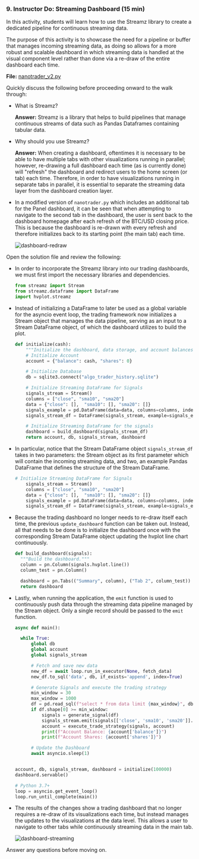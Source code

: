 ### 9. Instructor Do: Streaming Dashboard (15 min)

In this activity, students will learn how to use the Streamz library to create a dedicated pipeline for continuous streaming data.

The purpose of this activity is to showcase the need for a pipeline or buffer that manages incoming streaming data, as doing so allows for a more robust and scalable dashboard in which streaming data is handled at the visual component level rather than done via a re-draw of the entire dashboard each time.

**File:** [nanotrader_v2.py](Activities/08-Ins_Streaming_Dashboard/Solved/nanotrader_v2.py)

Quickly discuss the following before proceeding onward to the walk through:

* What is Streamz?

  **Answer:** Streamz is a library that helps to build pipelines that manage continuous streams of data such as Pandas Dataframes containing tabular data.

* Why should you use Streamz?

  **Answer:** When creating a dashboard, oftentimes it is necessary to be able to have multiple tabs with other visualizations running in parallel; however, re-drawing a full dashboard each time (as is currently done) will "refresh" the dashboard and redirect users to the home screen (or tab) each time. Therefore, in order to have visualizations running in separate tabs in parallel, it is essential to separate the streaming data layer from the dashboard creation layer.

* In a modified version of `nanotrader.py` which includes an additional tab for the Panel dashboard, it can be seen that when attempting to navigate to the second tab in the dashboard, the user is sent back to the dashboard homepage after each refresh of the BTC/USD closing price. This is because the dashboard is re-drawn with every refresh and therefore initializes back to its starting point (the main tab) each time.

  ![dashboard-redraw](Images/dashboard-redraw.gif)

Open the solution file and review the following:

* In order to incorporate the Streamz library into our trading dashboards, we must first import the necessary libraries and dependencies.

  ```python
  from streamz import Stream
  from streamz.dataframe import DataFrame
  import hvplot.streamz
  ```

* Instead of initializing a DataFrame to later be used as a global variable for the asyncio event loop, the trading framework now initializes a Stream object that manages the data pipeline, serving as an input to a Stream DataFrame object, of which the dashboard utilizes to build the plot.

  ```python
  def initialize(cash):
      """Initialize the dashboard, data storage, and account balances."""
      # Initialize Account
      account = {"balance": cash, "shares": 0}

      # Initialize Database
      db = sqlite3.connect("algo_trader_history.sqlite")

      # Initialize Streaming DataFrame for Signals
      signals_stream = Stream()
      columns = ["close", "sma10", "sma20"]
      data = {"close": [],  "sma10": [], "sma20": []}
      signals_example = pd.DataFrame(data=data, columns=columns, index=pd.DatetimeIndex([]))
      signals_stream_df = DataFrame(signals_stream, example=signals_example)

      # Initialize Streaming DataFrame for the signals
      dashboard = build_dashboard(signals_stream_df)
      return account, db, signals_stream, dashboard
  ```

* In particular, notice that the Stream DataFrame object `signals_stream_df` takes in two parameters: the Stream object as its first parameter which will contain the incoming streaming data, and two, an example Pandas DataFrame that defines the structure of the Stream DataFrame.

  ```python
  # Initialize Streaming DataFrame for Signals
      signals_stream = Stream()
      columns = ["close", "sma10", "sma20"]
      data = {"close": [],  "sma10": [], "sma20": []}
      signals_example = pd.DataFrame(data=data, columns=columns, index=pd.DatetimeIndex([]))
      signals_stream_df = DataFrame(signals_stream, example=signals_example)
  ```

* Because the trading dashboard no longer needs to re-draw itself each time, the previous `update_dashboard` function can be taken out. Instead, all that needs to be done is to initialize the dashboard once with the corresponding Stream DataFrame object updating the hvplot line chart continuously.

  ```python
  def build_dashboard(signals):
    """Build the dashboard."""
    column = pn.Column(signals.hvplot.line())
    column_test = pn.Column()

    dashboard = pn.Tabs(("Summary", column), ("Tab 2", column_test))
    return dashboard
  ```

* Lastly, when running the application, the `emit` function is used to continuously push data through the streaming data pipeline managed by the Stream object. Only a single record should be passed to the `emit` function.

  ```python
  async def main():

    while True:
        global db
        global account
        global signals_stream

        # Fetch and save new data
        new_df = await loop.run_in_executor(None, fetch_data)
        new_df.to_sql('data', db, if_exists='append', index=True)

        # Generate Signals and execute the trading strategy
        min_window = 30
        max_window = 1000
        df = pd.read_sql(f"select * from data limit {max_window}", db)
        if df.shape[0] >= min_window:
            signals = generate_signal(df)
            signals_stream.emit(signals[['close', 'sma10', 'sma20']].tail(1))
            account = execute_trade_strategy(signals, account)
            print(f"Account Balance: {account['balance']}")
            print(f"Account Shares: {account['shares']}")

        # Update the Dashboard
        await asyncio.sleep(1)


  account, db, signals_stream, dashboard = initialize(100000)
  dashboard.servable()

  # Python 3.7+
  loop = asyncio.get_event_loop()
  loop.run_until_complete(main())
  ```

* The results of the changes show a trading dashboard that no longer requires a re-draw of its visualizations each time, but instead manages the updates to the visualizations at the data level. This allows a user to navigate to other tabs while continuously streaming data in the main tab.

  ![dashboard-streaming](Images/dashboard-streaming.gif)

Answer any questions before moving on.
